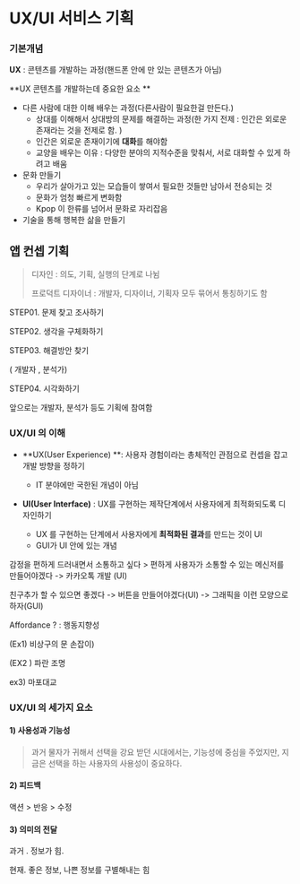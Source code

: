 # UX/UI 서비스 기획

### 기본개념

**UX** : 콘텐츠를 개발하는 과정(핸드폰 안에 만 있는 콘텐츠가 아님)



**UX 콘텐츠를 개발하는데 중요한 요소 **

- 다른 사람에 대한 이해 배우는 과정(다른사람이 필요한걸 만든다.)
  -  상대를 이해해서 상대방의 문제를 해결하는 과정(한 가지 전제 : 인간은 외로운 존재라는 것을 전제로 함. )
  - 인간은 외로운 존재이기에 **대화**를 해야함
  - 교양을 배우는 이유 : 다양한 분야의 지적수준을 맞춰서, 서로 대화할 수 있게 하려고 배움
- 문화 만들기
  - 우리가 살아가고 있는 모습들이 쌓여서 필요한 것들만 남아서 전승되는 것
  - 문화가 엄청 빠르게 변화함
  - Kpop 이 한류를 넘어서 문화로 자리잡음
- 기술을 통해 행복한 삶을 만들기



## 앱 컨셉 기획

> 디자인 : 의도, 기획, 실행의 단계로 나뉨
>
> 프로덕트 디자이너 : 개발자, 디자이너, 기획자 모두 묶어서 통칭하기도 함



STEP01. 문제 찾고 조사하기

STEP02. 생각을 구체화하기

STEP03. 해결방안 찾기 

( 개발자 , 분석가)

STEP04. 시각화하기



앞으로는 개발자, 분석가 등도 기획에 참여함



### UX/UI 의 이해

- **UX(User Experience) **: 사용자 경험이라는 총체적인 관점으로 컨셉을 잡고 개발 방향을 정하기
  - IT 분야에만 국한된 개념이 아님

- **UI(User Interface)** : UX를 구현하는 제작단계에서 사용자에게 최적화되도록 디자인하기
  - UX 를 구현하는 단계에서 사용자에게 **최적화된 결과**를 만드는 것이 UI
  - GUI가 UI 안에 있는 개념



감정을 편하게 드러내면서 소통하고 싶다  > 편하게 사용자가 소통할 수 있는 메신저를 만들어야겠다 -> 카카오톡 개발 (UI)

친구추가 할 수 있으면 좋겠다 -> 버튼을 만들어야겠다(UI) -> 그래픽을 이런 모양으로 하자(GUI)





Affordance ? : 행동지향성

(Ex1) 비상구의 문 손잡이)

(EX2 ) 파란 조명

ex3) 마포대교



### UX/UI 의 세가지 요소

#### 1) 사용성과 기능성

> 과거 물자가 귀해서 선택을 강요 받던 시대에서는, 기능성에 중심을 주었지만, 지금은 선택을 하는 사용자의 사용성이 중요하다.



#### 2) 피드백

액션 > 반응 > 수정



#### 3) 의미의 전달

과거 . 정보가 힘.

현재. 좋은 정보, 나쁜 정보를 구별해내는 힘

